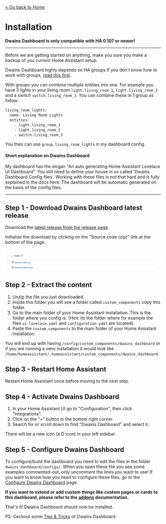 [< Go back to Home](../index.md)

# Installation
**Dwains Dashboard is only compatible with HA 0.107 or newer!**

---

Before we are getting started on anything, make you sure you make a backup of you current Home Assistant setup.

Dwains Dashboard highly depends on HA groups If you don't know how to work with groups, [read this first](https://www.home-assistant.io/integrations/group/). 

With groups you can combine multiple entities into one. For example you have 3 lights in your living room `light.living_room_1`, `light.living_room_2` and a switch `switch.living_room_3`. You can combine these in 1 group as follow:
```
living_room_lights:
  name: Living Room Lights
  entities: 
    - light.living_room_1
    - light.living_room_2
    - switch.living_room_3
```
You then can use `group.living_room_lights` in my dashboard config.

#### Short explanation on Dwains Dashboard

My dashboard has the slogan "An auto generating Home Assistant Lovelace UI Dashboard". You still need to define your house in so called 'Dwains Dashboard Config files'. Working with these files is not that hard and is fully explained in the docs here. The dashboard will be automatic generated on the basis of the config files.

---

## Step 1 - Download Dwains Dashboard latest release
Download the [latest release from the release page](https://github.com/dwainscheeren/lovelace-dwains-theme/releases/latest).

Initialize the download by clicking on the "Source code (zip)" link at the bottom of the page.

![Github](../images/getting-started/download-latest-release.png)

## Step 2 - Extract the content

1. Unzip the file you just downloaded.
2. Inside this folder you will see a folder called `custom_components` copy this folder.
3. Go to the main folder of your Home Assistant installation. This is the folder where you config is. (Hint: its the folder where for example the files `ui-lovelace.yaml` and `configuration.yaml` are located).
4. Paste the `custom_components` to the main folder of your Home Assistant installation.

You will end up with having `/config/custom_components/dwains_dashboard` or if you are running a venv installation it would look like `/home/homeassistant/.homeassistant/custom_components/dwains_dashboard`.

## Step 3 - Restart Home Assistant

Restart Home Assistant once before moving to the next step.

## Step 4 - Activate Dwains Dashboard

1. In your Home Assistant UI go to "Configuration", then click "Integrations".
2. Click on the "+" button in the bottom right corner.
3. Search for or scroll down to find "Dwains Dashboard" and select it.

There will be a new icon (a D icon) in your left sidebar.

## Step 5 - Configure Dwains Dashboard

To configure/build the dashboard you need to edit the files in the folder `dwains-dashboard/configs/`. When you open these file you see some examples commented-out, only uncomment the lines you want to use! If you want to know how you need to configure these files, go to the [Configure Dwains Dashboard](../configuration/index.md) page.

**If you want to extend or add custom things like custom pages or cards to this dashboard, please refer to the [addons](../addons/index.md) documentation.**

That's it! Dwains Dashboard should now be installed.

PS: Ceckout some [Tips & Tricks](../information/tips-and-tricks.md) of Dwains Dashboard.